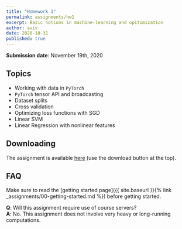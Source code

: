 ```yaml
---
title: "Homework 1"
permalink: assignments/hw1
excerpt: Basic notions in machine-learning and opitimization
author: aviv
date: 2020-10-31
published: true
---
```


**Submission date**: November 19th, 2020

## Topics

- Working with data in `PyTorch`
- `PyTorch` tensor API and broadcasting
- Dataset splits
- Cross validation
- Optimizing loss functions with SGD
- Linear SVM
- Linear Regression with nonlinear features

## Downloading

The assignment is available
[here](https://technionmail-my.sharepoint.com/:u:/g/personal/avivr_campus_technion_ac_il/EcH5AAKFuYNDgci6DW6E9z4B-bgGQqoFmzzCTUu9HVVYcg?e=p5Mhp0)
(use the download button at the top).

## FAQ

Make sure to read the [getting started page]({{ site.baseurl }}{% link _assignments/00-getting-started.md %})
before getting started.

**Q**: Will this assignment require use of course servers?  
**A**: No. This assignment does not involve very heavy or long-running
computations.

